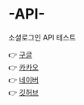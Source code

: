 # -API-
소셜로그인 API 테스트

👉 [구글](https://cloud.google.com/identity-platform/docs/web/google?hl=ko) <br>
👉 [카카오](https://developers.kakao.com/docs/latest/ko/kakaologin/common) <br>
👉 [네이버](https://developers.naver.com/products/login/api/api.md) <br>
👉 [깃허브](https://docs.github.com/ko/rest/users/social-accounts?apiVersion=2022-11-28)
